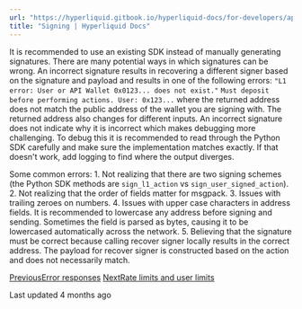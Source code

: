 ```yaml
---
url: "https://hyperliquid.gitbook.io/hyperliquid-docs/for-developers/api/signing"
title: "Signing | Hyperliquid Docs"
---
```


It is recommended to use an existing SDK instead of manually generating signatures. There are many potential ways in which signatures can be wrong. An incorrect signature results in recovering a different signer based on the signature and payload and results in one of the following errors:
`"L1 error: User or API Wallet 0x0123... does not exist."` `Must deposit before performing actions. User: 0x123...`
where the returned address does not match the public address of the wallet you are signing with. The returned address also changes for different inputs.
An incorrect signature does not indicate why it is incorrect which makes debugging more challenging. To debug this it is recommended to read through the Python SDK carefully and make sure the implementation matches exactly. If that doesn't work, add logging to find where the output diverges.

Some common errors:
1\. Not realizing that there are two signing schemes (the Python SDK methods are `sign_l1_action` vs `sign_user_signed_action`).
2\. Not realizing that the order of fields matter for msgpack.
3\. Issues with trailing zeroes on numbers.
4\. Issues with upper case characters in address fields. It is recommended to lowercase any address before signing and sending. Sometimes the field is parsed as bytes, causing it to be lowercased automatically across the network.
5\. Believing that the signature must be correct because calling recover signer locally results in the correct address. The payload for recover signer is constructed based on the action and does not necessarily match.

[PreviousError responses](https://hyperliquid.gitbook.io/hyperliquid-docs/for-developers/api/error-responses) [NextRate limits and user limits](https://hyperliquid.gitbook.io/hyperliquid-docs/for-developers/api/rate-limits-and-user-limits)

Last updated 4 months ago